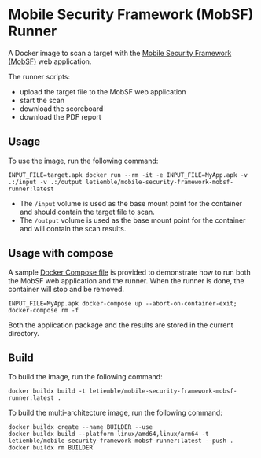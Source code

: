 # Mobile Security Framework (MobSF) Runner

A Docker image to scan a target with the [Mobile Security Framework (MobSF)](https://github.com/MobSF/Mobile-Security-Framework-MobSF) web application.

The runner scripts:
- upload the target file to the MobSF web application
- start the scan
- download the scoreboard
- download the PDF report

## Usage

To use the image, run the following command:

```shell
INPUT_FILE=target.apk docker run --rm -it -e INPUT_FILE=MyApp.apk -v .:/input -v .:/output letiemble/mobile-security-framework-mobsf-runner:latest
```

- The `/input` volume is used as the base mount point for the container and should contain the target file to scan.
- The `/output` volume is used as the base mount point for the container and will contain the scan results.

## Usage with compose

A sample [Docker Compose file](./docker-compose.yml) is provided to demonstrate how to run both the MobSF web application and the runner.
When the runner is done, the container will stop and be removed.

```shell
INPUT_FILE=MyApp.apk docker-compose up --abort-on-container-exit; docker-compose rm -f
```

Both the application package and the results are stored in the current directory.

## Build

To build the image, run the following command:

```shell
docker buildx build -t letiemble/mobile-security-framework-mobsf-runner:latest .
```

To build the multi-architecture image, run the following command:

```shell
docker buildx create --name BUILDER --use
docker buildx build --platform linux/amd64,linux/arm64 -t letiemble/mobile-security-framework-mobsf-runner:latest --push .
docker buildx rm BUILDER
```
